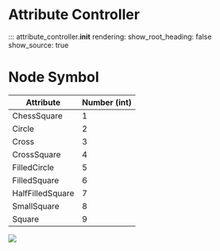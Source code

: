 # Attribute Controller

::: attribute_controller.__init__
    rendering:
      show_root_heading: false
      show_source: true

# Node Symbol

Attribute | Number (int)
------|:---------
ChessSquare | 1
Circle | 2
Cross | 3
CrossSquare | 4
FilledCircle | 5
FilledSquare | 6
HalfFilledSquare | 7
SmallSquare | 8
Square | 9

<noscript>
    <img src="https://analytics.cadwork.ca/ingress/e6b1702b-6224-4e93-94b7-9e4c2cd7ae06/pixel.gif">
</noscript>
<script defer src="https://analytics.cadwork.ca/ingress/e6b1702b-6224-4e93-94b7-9e4c2cd7ae06/script.js"></script>